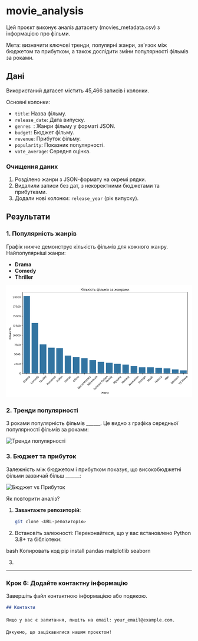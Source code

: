 # movie_analysis

Цей проєкт виконує аналіз датасету (movies_metadata.csv) 
з інформацією про фільми. 

Мета: визначити ключові тренди, популярні жанри, зв'язок між бюджетом
та прибутком, а також дослідити зміни популярності фільмів за роками.

## Дані

Використаний датасет містить 45,466 записів і колонки.

Основні колонки:
- `title`: Назва фільму.
- `release_date`: Дата випуску.
- `genres `: Жанри фільму у форматі JSON.
- `budget`: Бюджет фільму.
- `revenue`: Прибуток фільму.
- `popularity`: Показник популярності.
- `vote_average`: Середня оцінка.

### Очищення даних
1. Розділено жанри з JSON-формату на окремі рядки.
2. Видалили записи без дат, з некоректними бюджетами та прибутками.
3. Додали нові колонки: `release_year` (рік випуску).

## Результати

### 1. Популярність жанрів
Графік нижче демонструє кількість фільмів для кожного жанру. Найпопулярніші жанри:
- **Drama**
- **Comedy**
- **Thriller**

![Популярність жанрів](genre_popularity.png)

### 2. Тренди популярності
З роками популярність фільмів ______. Це видно з графіка середньої популярності фільмів за роками:

![Тренди популярності](popularity_trend.png)

### 3. Бюджет та прибуток
Залежність між бюджетом і прибутком показує, що високобюджетні фільми зазвичай більш ______:

![Бюджет vs Прибуток](budget_vs_profit.png)

Як повторити аналіз?

1. **Завантажте репозиторій**:
   ```bash
   git clone <URL-репозиторію>

2. Встановіть залежності: Переконайтеся, що у вас встановлено Python 3.8+ та бібліотеки:

bash
Копировать код
pip install pandas matplotlib seaborn

3. 


---

### **Крок 6: Додайте контактну інформацію**

Завершіть файл контактною інформацією або подякою.

```markdown
## Контакти

Якщо у вас є запитання, пишіть на email: your_email@example.com.

Дякуємо, що зацікавилися нашим проєктом!